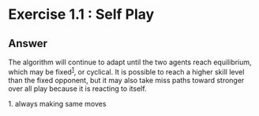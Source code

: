 # Exercise 1.1 : Self Play

## Answer
The algorithm will continue to adapt until the two agents reach equilibrium, which may be fixed<sup>[1](#footnote1)</sup>, or cyclical. It is possible to reach a higher skill level than the fixed opponent, but it may also take miss paths toward stronger over all play because it is reacting to itself.

<a name="footnote1"> 1. </a> always making same moves
